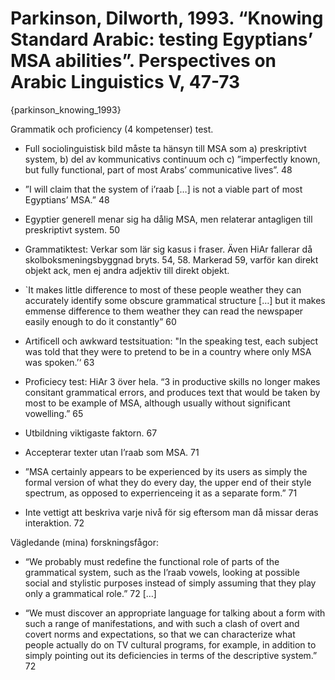 # Parkinson, Dilworth, 1993. “Knowing Standard Arabic: testing Egyptians’ MSA abilities”. Perspectives on Arabic Linguistics V, 47-73
{parkinson_knowing_1993}

Grammatik och proficiency (4 kompetenser) test.

- Full sociolinguistisk bild måste ta hänsyn till MSA som a) preskriptivt system, b) del av kommunicativs continuum och c) ”imperfectly known, but fully functional, part of most Arabs’ communicative lives”. 48

- ”I will claim that the system of i’raab […] is not a viable part of most Egyptians’ MSA.” 48

- Egyptier generell menar sig ha dålig MSA, men relaterar antagligen till preskriptivt system. 50

- Grammatiktest: Verkar som lär sig kasus i fraser. Även HiAr fallerar då skolboksmeningsbyggnad bryts. 54, 58. Markerad 59, varför kan direkt objekt ack, men ej andra adjektiv till direkt objekt.

- `It makes little difference to most of these people weather they can accurately identify some obscure grammatical structure […] but it makes emmense difference to them weather they can read the newspaper easily enough to do it constantly” 60

- Artificell och awkward testsituation: "In the speaking test, each subject was told that they were to pretend to be in a country where only MSA was spoken.’‘ 63

- Proficiecy test: HiAr 3 över hela. “3 in productive skills no longer makes consitant grammatical errors, and produces text that would be taken by most to be example of MSA, although usually without significant vowelling.” 65

- Utbildning viktigaste faktorn. 67

- Accepterar texter utan I’raab som MSA. 71

- ”MSA certainly appears to be experienced by its users as simply the formal version of what they do every day, the upper end of their style spectrum, as opposed to experrienceing it as a separate form.” 71

- Inte vettigt att beskriva varje nivå för sig eftersom man då missar deras interaktion. 72

Vägledande (mina) forskningsfågor:

- “We probably must redefine the functional role of parts of the grammatical system, such as the I’raab vowels, looking at possible social and stylistic purposes instead of simply assuming that they play only a grammatical role.” 72 […]

- “We must discover an appropriate language for talking about a form with such a range of manifestations, and with such a clash of overt and covert norms and expectations, so that we can characterize what people actually do on TV cultural programs, for example, in addition to simply pointing out its deficiencies in terms of the descriptive system.” 72


